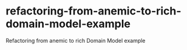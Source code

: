 # refactoring-from-anemic-to-rich-domain-model-example
Refactoring from anemic to rich Domain Model example
